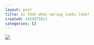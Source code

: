 ```yaml
---
layout: post
title: Is that what spring looks like?
created: 1425071011
categories: []
---
```

<img src="http://40.media.tumblr.com/6486d989c7fe1edf86d720a4cb43cc15/tumblr_nkg7tvmphJ1rsr8w3o1_500.jpg"/><br/><br/>
